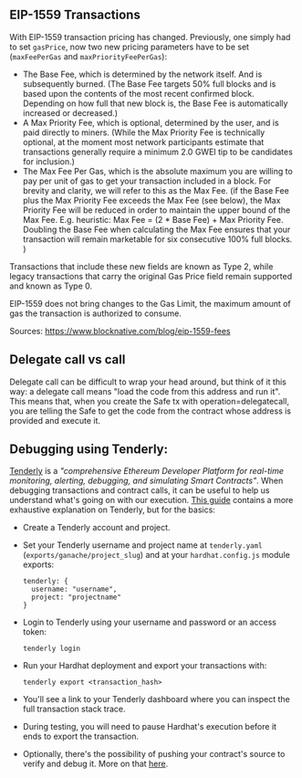 
## EIP-1559 Transactions

With EIP-1559 transaction pricing has changed. Previously, one simply had to set `gasPrice`, now two new pricing parameters have to be set (`maxFeePerGas` and `maxPriorityFeePerGas`):

- The Base Fee, which is determined by the network itself. And is subsequently burned. (The Base Fee targets 50% full blocks and is based upon the contents of the most recent confirmed block. Depending on how full that new block is, the Base Fee is automatically increased or decreased.)
- A Max Priority Fee, which is optional, determined by the user, and is paid directly to miners. (While the Max Priority Fee is technically optional, at the moment most network participants estimate that transactions generally require a minimum 2.0 GWEI tip to be candidates for inclusion.)
- The Max Fee Per Gas, which is the absolute maximum you are willing to pay per unit of gas to get your transaction included in a block. For brevity and clarity, we will refer to this as the Max Fee.  (if the Base Fee plus the Max Priority Fee exceeds the Max Fee (see below), the Max Priority Fee will be reduced in order to maintain the upper bound of the Max Fee. E.g. heuristic: Max Fee = (2 * Base Fee) + Max Priority Fee. Doubling the Base Fee when calculating  the Max Fee ensures that your transaction will remain marketable for six consecutive 100% full blocks. )

Transactions that include these new fields are known as Type 2, while legacy transactions that carry the original Gas Price field remain supported and known as Type 0.

EIP-1559 does not bring changes to the Gas Limit, the maximum amount of gas the transaction is authorized to consume.

Sources: https://www.blocknative.com/blog/eip-1559-fees


## Delegate call vs call

Delegate call can be difficult to wrap your head around, but think of it this way: a delegate call means "load the code from this address and run it". This means that, when you create the Safe tx with operation=delegatecall, you are telling the Safe to get the code from the contract whose address is provided and execute it.


## Debugging using Tenderly:

[Tenderly](https://tenderly.co/) is a *"comprehensive Ethereum Developer Platform for real-time monitoring, alerting, debugging, and simulating Smart Contracts"*. When debugging transactions and contract calls, it can be useful to help us understand what's going on with our execution. [This guide](http://blog.tenderly.co/level-up-your-smart-contract-productivity-using-hardhat-and-tenderly/) contains a more exhaustive explanation on Tenderly, but for the basics:

- Create a Tenderly account and project.

- Set your Tenderly username and project name at `tenderly.yaml` (`exports/ganache/project_slug`) and at your `hardhat.config.js` module exports:

    ```
    tenderly: {
      username: "username",
      project: "projectname"
    }
    ```

- Login to Tenderly using your username and password or an access token:
    ```
    tenderly login
    ```

- Run your Hardhat deployment and export your transactions with:
    ```
    tenderly export <transaction_hash>
    ```
- You'll see a link to your Tenderly dashboard where you can inspect the full transaction stack trace.
- During testing, you will need to pause Hardhat's execution before it ends to export the transaction.
- Optionally, there's the possibility of pushing your contract's source to verify and debug it. More on that [here](http://blog.tenderly.co/level-up-your-smart-contract-productivity-using-hardhat-and-tenderly/).
